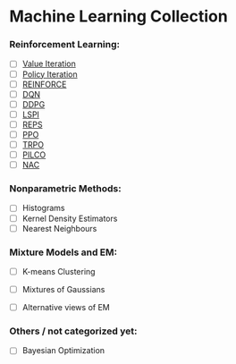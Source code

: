 # Machine Learning Collection

### Reinforcement Learning:
- [ ] [Value Iteration](http://incompleteideas.net/book/bookdraft2017nov5.pdf)
- [ ] [Policy Iteration](http://incompleteideas.net/book/bookdraft2017nov5.pdf)
- [ ] [REINFORCE](http://incompleteideas.net/book/bookdraft2017nov5.pdf)
- [ ] [DQN](https://www.cs.toronto.edu/~vmnih/docs/dqn.pdf)
- [ ] [DDPG](https://arxiv.org/abs/1509.02971)
- [ ] [LSPI](http://www.jmlr.org/papers/volume4/lagoudakis03a/lagoudakis03a.pdf)
- [ ] [REPS](https://www.ias.informatik.tu-darmstadt.de/uploads/Alumni/HerkeVanHoof/vanHoof_JMLR_2017.pdf)
- [ ] [PPO](https://arxiv.org/abs/1707.06347)
- [ ] [TRPO](https://arxiv.org/pdf/1502.05477.pdf)
- [ ] [PILCO](http://mlg.eng.cam.ac.uk/pilco/)
- [ ] [NAC](https://homes.cs.washington.edu/~todorov/courses/amath579/reading/NaturalActorCritic.pdf)

### Nonparametric Methods:
- [ ] Histograms
- [ ] Kernel Density Estimators
- [ ] Nearest Neighbours

### Mixture Models and EM:
- [ ] K-means Clustering
- [ ] Mixtures of Gaussians
- [ ] Alternative views of EM


### Others / not categorized yet:
- [ ] Bayesian Optimization
